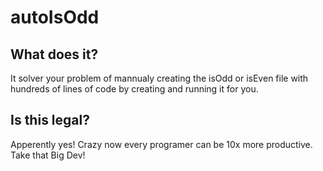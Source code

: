 # autoIsOdd
## What does it?
It solver your problem of mannualy creating the isOdd or isEven file with hundreds of lines of code by creating and running it for you.
## Is this legal?
Apperently yes! Crazy now every programer can be 10x more productive. Take that Big Dev!
